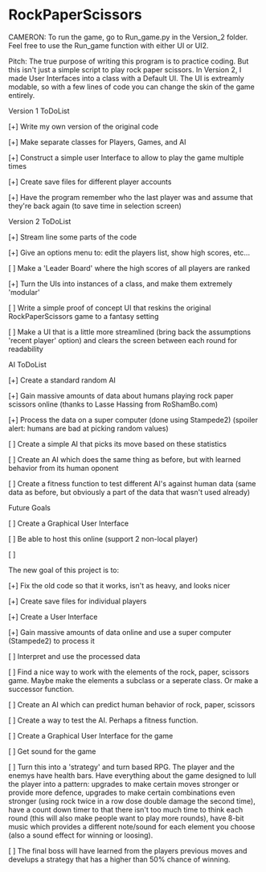 RockPaperScissors
=================

CAMERON: To run the game, go to Run_game.py in the Version_2 folder. Feel free to use the Run_game function with either UI or UI2.

Pitch:
The true purpose of writing this program is to practice coding. But this isn't just a simple script to play rock paper scissors. In Version 2, I made User Interfaces into a class with a Default UI. The UI is extreamly modable, so with a few lines of code you can change the skin of the game entirely.

Version 1 ToDoList

[+] Write my own version of the original code

[+] Make separate classes for Players, Games, and AI

[+] Construct a simple user Interface to allow to play the game multiple times

[+] Create save files for different player accounts

[+] Have the program remember who the last player was and assume that they're back again (to save time in selection screen)

Version 2 ToDoList

[+] Stream line some parts of the code 

[+] Give an options menu to: edit the players list, show high scores, etc...

[ ] Make a 'Leader Board' where the high scores of all players are ranked

[+] Turn the UIs into instances of a class, and make them extremely 'modular'

[ ] Write a simple proof of concept UI that reskins the original RockPaperScissors game to a fantasy setting

[ ] Make a UI that is a little more streamlined (bring back the assumptions 'recent player' option) and clears the screen between each round for readability


AI ToDoList

[+] Create a standard random AI 

[+] Gain massive amounts of data about humans playing rock paper scissors online (thanks to Lasse Hassing from RoShamBo.com)

[+] Process the data on a super computer (done using Stampede2) (spoiler alert: humans are bad at picking random values)

[ ] Create a simple AI that picks its move based on these statistics

[ ] Create an AI which does the same thing as before, but with learned behavior from its human oponent

[ ] Create a fitness function to test different AI's against human data (same data as before, but obviously a part of the data that wasn't used already)

Future Goals

[ ] Create a Graphical User Interface

[ ] Be able to host this online (support 2 non-local player)

[ ]


The new goal of this project is to:

[+] Fix the old code so that it works, isn't as heavy, and looks nicer

[+] Create save files for individual players

[+] Create a User Interface


[+] Gain massive amounts of data online and use a super computer (Stampede2) to process it

[ ] Interpret and use the processed data

[ ] Find a nice way to work with the elements of the rock, paper, scissors game. Maybe make the elements a subclass or a seperate class. Or make a successor function.

[ ] Create an AI which can predict human behavior of rock, paper, scissors

[ ] Create a way to test the AI. Perhaps a fitness function.

[ ] Create a Graphical User Interface for the game

[ ] Get sound for the game

[ ] Turn this into a 'strategy' and turn based RPG. The player and the enemys have health bars.
Have everything about the game designed to lull the player into a pattern: upgrades to make certain moves stronger or provide more defence, upgrades to make certain combinations even stronger (using rock twice in a row dose double damage the second time), have a count down timer to that there isn't too much time to think each round (this will also make people want to play more rounds), have 8-bit music which provides a different note/sound for each element you choose (also a sound effect for winning or loosing). 

[ ] The final boss will have learned from the players previous moves and develups a strategy that has a higher than 50% chance of winning. 
